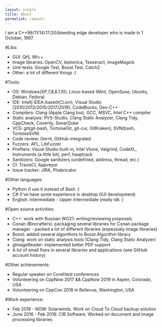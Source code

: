 ```yaml
---
layout: single
title: About
permalink: /about/
---
```

I am a C++98/11/14/17/20/bleeding edge developer who is made in 1 October, 1997.

#Libs:
* GUI: Qt5, Wt++
* Image libraries: OpenCV, leptonica, Tesseract, ImageMagick
* Unit-tests: Google Test, Boost.Test, Catch2
* Other: a lot of different things :)

#Tools:
* OS: Windows(XP,7,8,8.1,10), Linux-based (Mint, OpenSuse, Ubuntu, Debian, Fedora)
* IDE: Intelij IDEA-based(CLion), Visual Studio (2010/2012/2015/2017/2019), CodeBlocks, Dev-C++
* Compilers: Clang (Apple Clang too), GCC, MSVC, Intel C++ compiler
* Static analysis: PVS-Studio, Clang Static Analyzer, Clang Tidy, CppCheck, Coverity, SonarQube
* VCS: git(git-bash, TortoiseGit, git-cui, GitKraken), SVN(bash, TortoiseSVN)
* Code review: Gerrit, GitHub-integrated
* Fuzzers: AFL, LibFuzzer
* Profilers: Visual Studio built-in, Intel Vtune, Valgrind, CodeXL, Instruments (a little bit), perf, heaptrack
* Sanitizers: Google sanitizers (undefined, address, thread, etc.)
* CI: TravisCI, Appveyor
* Issue tracker: JIRA, Phabricator

#Other languages:
* Python (I use it instead of Bash :)
* C# (I've have some experience in desktop GUI development)
* English: Intermediate - Upper Intermediate (really idk :)

#Open source activities:
* C++: work with Russian WG21: writing/reviewing proposals
* Conan (Bincrafters): packaging several libraries for Conan package manager - packed a lot of different libraries (espessialy image libraries)
* Boost: added several algorithms to Boost.Algorithm library
* Clang: work on static analysis tools (Clang Tidy, Clang Static Analyzer)
* gImageReader: implemented better PDF support
* A lot of small fixes in several libraries and applications (see GitHub account history)

#Other achievements:
* Regular speaker on CoreHard conferences
* Volunteering on CppNow 2017 && CppNow 2019 in Aspen, Colorado, USA
* Volunteering on CppCon 2018 in Bellevue, Washington, USA

#Work experience:
* Feb 2018 - NOW: Solarwinds. Work on Cloud To Cloud backup solution
* June 2016 - Feb 2018: CIB Software. Worked on document and image processing libraries

